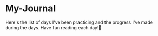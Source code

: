 # My-Journal
Here's the list of days I've been practicing and the progress I've made during the days. Have fun reading each day!🤗
